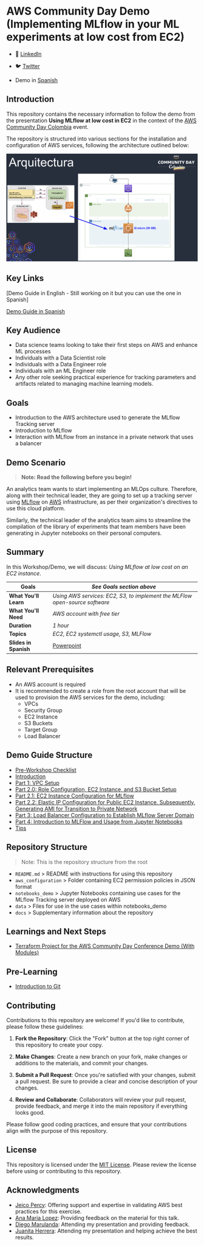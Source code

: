# AWS Community Day Demo (Implementing MLflow in your ML experiments at low cost from EC2)

- 💼 [LinkedIn](https://www.linkedin.com/in/kamymartinez/)
- 🐦 [Twitter](https://twitter.com/kamynz16)

- Demo in [Spanish](https://github.com/KamyNz/awscomunityday2023/tree/demo_spanish)

## Introduction

This repository contains the necessary information to follow the demo from the presentation **Using MLflow at low cost in EC2** in the context of the [AWS Community Day Colombia](https://awscommunitydaycolombia.splashthat.com/) event.

The repository is structured into various sections for the installation and configuration of AWS services, following the architecture outlined below:

![Arquitectura](./docs/readme/Arquitecturav2.png)

## Key Links

[Demo Guide in English - Still working on it but you can use the one in Spanish]

[Demo Guide in Spanish](https://docs.google.com/document/d/1Z1-JeTC9gg58TH4lwZOdo67CkA6W0z8fDMJapOrs8Tg/edit#heading=h.2fqyc447l1ig)

## Key Audience
- Data science teams looking to take their first steps on AWS and enhance ML processes
- Individuals with a Data Scientist role
- Individuals with a Data Engineer role
- Individuals with an ML Engineer role
- Any other role seeking practical experience for tracking parameters and artifacts related to managing machine learning models.

## Goals
- Introduction to the AWS architecture used to generate the MLflow Tracking server
- Introduction to MLflow
- Interaction with MLflow from an instance in a private network that uses a balancer

## Demo Scenario
> **Note: Read the following before you begin!**

An analytics team wants to start implementing an MLOps culture. Therefore, along with their technical leader, they are going to set up a tracking server using [MLflow](https://mlflow.org/docs/latest/what-is-mlflow.html) on [AWS](https://docs.aws.amazon.com/wellarchitected/latest/machine-learning-lens/well-architected-machine-learning.html) infrastructure, as per their organization's directives to use this cloud platform.

Similarly, the technical leader of the analytics team aims to streamline the compilation of the library of experiments that team members have been generating in Jupyter notebooks on their personal computers.

## Summary

In this Workshop/Demo, we will discuss: *Using MLflow at low cost on an EC2 instance*.

| **Goals**        | *See Goals section above*   |
| ----------------- | --------------------------- |
| **What You'll Learn**     | *Using AWS services: EC2, S3, to implement the MLFlow open-source software*  |
| **What You'll Need**  | *AWS account with free tier*   |
| **Duration**  | *1 hour*   |
| **Topics**  | *EC2, EC2 systemctl usage, S3, MLFlow*   |
| **Slides in Spanish** | [Powerpoint](https://docs.google.com/presentation/d/11itQsG_qyVTqX-Havhkr8Ar_jN5ptMe3/edit#slide=id.p1) |

## Relevant Prerequisites
- An AWS account is required
- It is recommended to create a role from the root account that will be used to provision the AWS services for the demo, including:
   - VPCs
   - Security Group
   - EC2 Instance
   - S3 Buckets
   - Target Group
   - Load Balancer

## Demo Guide Structure
- [Pre-Workshop Checklist](docs/extra_md/part_tips_english.md)
- [Introduction](https://docs.google.com/document/d/1Z1-JeTC9gg58TH4lwZOdo67CkA6W0z8fDMJapOrs8Tg/edit?usp=sharing)
- [Part 1: VPC Setup](https://docs.google.com/document/d/1Z1-JeTC9gg58TH4lwZOdo67CkA6W0z8fDMJapOrs8Tg/edit?usp=sharing)
- [Part 2.0: Role Configuration, EC2 Instance, and S3 Bucket Setup](https://docs.google.com/document/d/1Z1-JeTC9gg58TH4lwZOdo67CkA6W0z8fDMJapOrs8Tg/edit?usp=sharing)
- [Part 2.1: EC2 Instance Configuration for MLflow](https://docs.google.com/document/d/1Z1-JeTC9gg58TH4lwZOdo67CkA6W0z8fDMJapOrs8Tg/edit?usp=sharing)
- [Part 2.2: Elastic IP Configuration for Public EC2 Instance. Subsequently, Generating AMI for Transition to Private Network](https://docs.google.com/document/d/1Z1-JeTC9gg58TH4lwZOdo67CkA6W0z8fDMJapOrs8Tg/edit?usp=sharing)
- [Part 3: Load Balancer Configuration to Establish MLflow Server Domain](https://docs.google.com/document/d/1Z1-JeTC9gg58TH4lwZOdo67CkA6W0z8fDMJapOrs8Tg/edit?usp=sharing)
- [Part 4: Introduction to MLFlow and Usage from Jupyter Notebooks](https://docs.google.com/document/d/1Z1-JeTC9gg58TH4lwZOdo67CkA6W0z8fDMJapOrs8Tg/edit?usp=sharing)
- [Tips](https://docs.google.com/document/d/1Z1-JeTC9gg58TH4lwZOdo67CkA6W0z8fDMJapOrs8Tg/edit?usp=sharing)

## Repository Structure
> Note: This is the repository structure from the root

- `README.md` > README with instructions for using this repository
- `aws_configuration` > Folder containing EC2 permission policies in JSON format
- `notebooks_demo` > Jupyter Notebooks containing use cases for the MLflow Tracking server deployed on AWS
- `data` > Files for use in the use cases within notebooks_demo
- `docs` > Supplementary information about the repository

## Learnings and Next Steps

- [Terraform Project for the AWS Community Day Conference Demo (With Modules)](https://github.com/KamyNz/demo-projects-2023/tree/main/awscday2023-terraform-mlflow/experiment-modules-mlflow)

## Pre-Learning

- [Introduction to Git](https://www.youtube.com/watch?v=uR6G2v_WsRA&ab_channel=DavidMahler)

## Contributing

Contributions to this repository are welcome! If you'd like to contribute, please follow these guidelines:

1. **Fork the Repository**: Click the "Fork" button at the top right corner of this repository to create your copy.

2. **Make Changes**: Create a new branch on your fork, make changes or additions to the materials, and commit your changes.

3. **Submit a Pull Request**: Once you're satisfied with your changes, submit a pull request. Be sure to provide a clear and concise description of your changes.

4. **Review and Collaborate**: Collaborators will review your pull request, provide feedback, and merge it into the main repository if everything looks good.

Please follow good coding practices, and ensure that your contributions align with the purpose of this repository.

## License

This repository is licensed under the [MIT License](LICENSE). Please review the license before using or contributing to this repository.

## Acknowledgments

- [Jeico Percy](https://www.linkedin.com/in/jeico-percy-ing-redes/): Offering support and expertise in validating AWS best practices for this exercise.
- [Ana Maria Lopez](https://www.linkedin.com/in/amlopez81/): Providing feedback on the material for this talk.
- [Diego Marulanda](https://www.linkedin.com/in/diegomarulandabarrientos/): Attending my presentation and providing feedback.
- [Juanita Herrera](https://www.linkedin.com/in/juanita-herrera-9152b2172/): Attending my presentation and helping achieve the best results.


